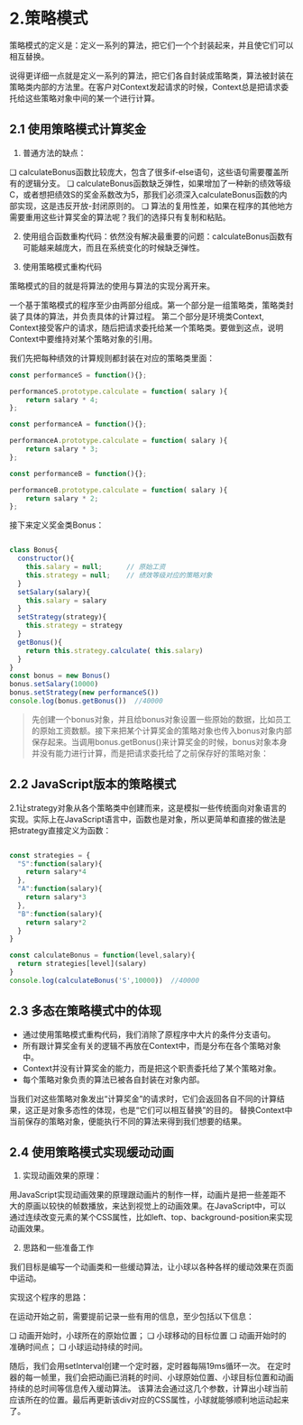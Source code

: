 
# 2.策略模式

策略模式的定义是：定义一系列的算法，把它们一个个封装起来，并且使它们可以相互替换。

说得更详细一点就是定义一系列的算法，把它们各自封装成策略类，算法被封装在策略类内部的方法里。在客户对Context发起请求的时候，Context总是把请求委托给这些策略对象中间的某一个进行计算。

## 2.1 使用策略模式计算奖金

1. 普通方法的缺点：

❏ calculateBonus函数比较庞大，包含了很多if-else语句，这些语句需要覆盖所有的逻辑分支。
❏ calculateBonus函数缺乏弹性，如果增加了一种新的绩效等级C，或者想把绩效S的奖金系数改为5，那我们必须深入calculateBonus函数的内部实现，这是违反开放-封闭原则的。
❏ 算法的复用性差，如果在程序的其他地方需要重用这些计算奖金的算法呢？我们的选择只有复制和粘贴。

2. 使用组合函数重构代码：依然没有解决最重要的问题：calculateBonus函数有可能越来越庞大，而且在系统变化的时候缺乏弹性。

3. 使用策略模式重构代码

策略模式的目的就是将算法的使用与算法的实现分离开来。

一个基于策略模式的程序至少由两部分组成。第一个部分是一组策略类，策略类封装了具体的算法，并负责具体的计算过程。
第二个部分是环境类Context, Context接受客户的请求，随后把请求委托给某一个策略类。要做到这点，说明Context中要维持对某个策略对象的引用。

我们先把每种绩效的计算规则都封装在对应的策略类里面：

```js
const performanceS = function(){};

performanceS.prototype.calculate = function( salary ){
    return salary * 4;
};

const performanceA = function(){};

performanceA.prototype.calculate = function( salary ){
    return salary * 3;
};

const performanceB = function(){};

performanceB.prototype.calculate = function( salary ){
    return salary * 2;
};
```

接下来定义奖金类Bonus：

```js

class Bonus{
  constructor(){
    this.salary = null;      // 原始工资
    this.strategy = null;    // 绩效等级对应的策略对象
  }
  setSalary(salary){
    this.salary = salary
  }
  setStrategy(strategy){
    this.strategy = strategy
  }
  getBonus(){
    return this.strategy.calculate( this.salary)
  }
}
const bonus = new Bonus()
bonus.setSalary(10000)
bonus.setStrategy(new performanceS())
console.log(bonus.getBonus())  //40000
```

> 先创建一个bonus对象，并且给bonus对象设置一些原始的数据，比如员工的原始工资数额。接下来把某个计算奖金的策略对象也传入bonus对象内部保存起来。当调用bonus.getBonus()来计算奖金的时候，bonus对象本身并没有能力进行计算，而是把请求委托给了之前保存好的策略对象：

## 2.2 JavaScript版本的策略模式

2.1让strategy对象从各个策略类中创建而来，这是模拟一些传统面向对象语言的实现。实际上在JavaScript语言中，函数也是对象，所以更简单和直接的做法是把strategy直接定义为函数：

```js

const strategies = {
  "S":function(salary){
    return salary*4
  },
  "A":function(salary){
    return salary*3
  },
  "B":function(salary){
    return salary*2
  }
}

const calculateBonus = function(level,salary){
  return strategies[level](salary)
}
console.log(calculateBonus('S',10000))  //40000
```

## 2.3 多态在策略模式中的体现

- 通过使用策略模式重构代码，我们消除了原程序中大片的条件分支语句。
- 所有跟计算奖金有关的逻辑不再放在Context中，而是分布在各个策略对象中。
- Context并没有计算奖金的能力，而是把这个职责委托给了某个策略对象。
- 每个策略对象负责的算法已被各自封装在对象内部。

当我们对这些策略对象发出“计算奖金”的请求时，它们会返回各自不同的计算结果，这正是对象多态性的体现，也是“它们可以相互替换”的目的。
替换Context中当前保存的策略对象，便能执行不同的算法来得到我们想要的结果。

## 2.4 使用策略模式实现缓动动画

1. 实现动画效果的原理：

用JavaScript实现动画效果的原理跟动画片的制作一样，动画片是把一些差距不大的原画以较快的帧数播放，来达到视觉上的动画效果。在JavaScript中，可以通过连续改变元素的某个CSS属性，比如left、top、background-position来实现动画效果。

2. 思路和一些准备工作

我们目标是编写一个动画类和一些缓动算法，让小球以各种各样的缓动效果在页面中运动。

实现这个程序的思路：

在运动开始之前，需要提前记录一些有用的信息，至少包括以下信息：

❏ 动画开始时，小球所在的原始位置；
❏ 小球移动的目标位置
❏ 动画开始时的准确时间点；
❏ 小球运动持续的时间。

随后，我们会用setInterval创建一个定时器，定时器每隔19ms循环一次。
在定时器的每一帧里，我们会把动画已消耗的时间、小球原始位置、小球目标位置和动画持续的总时间等信息传入缓动算法。
该算法会通过这几个参数，计算出小球当前应该所在的位置。最后再更新该div对应的CSS属性，小球就能够顺利地运动起来了。

```js

```